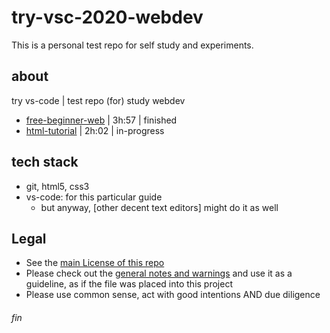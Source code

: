 # try-vsc-2020-webdev
This is a personal test repo for self study and experiments.

## about
try vs-code | test repo (for) study webdev
 * [free-beginner-web](https://www.youtube.com/watch?v=C5QFHp1oAws) | 3h:57 | finished
 * [html-tutorial](https://www.youtube.com/watch?v=pQN-pnXPaVg&list=PLWKjhJtqVAbnSe1qUNMG7AbPmjIG54u88&index=2) | 2h:02 | in-progress

## tech stack
 * git, html5, css3
 * vs-code: for this particular guide
   * but anyway, [other decent text editors] might do it as well

## Legal
* See the [main License of this repo](./LICENSE)
* Please check out the [general notes and warnings](https://rhanak1987-sandbox.github.io/hello-world/possible-license-concerns.html) and use it as a guideline, as if the file was placed into this project
* Please use common sense, act with good intentions AND due diligence

###### fin
